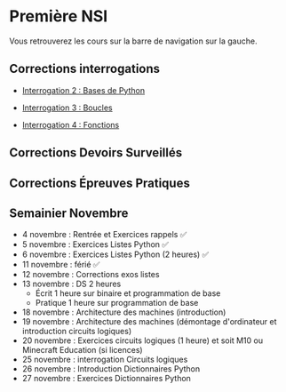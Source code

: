 # Première NSI

Vous retrouverez les cours sur la barre de navigation sur la gauche.

## Corrections interrogations

- [Interrogation 2 : Bases de Python](./Corrections/trimestre_1/correction_interro_2.md)  

- [Interrogation 3 : Boucles](./Corrections/trimestre_1/correction_interro_3.md)  

- [Interrogation 4 : Fonctions](./Corrections/trimestre_1/correction_interro_4.md)

## Corrections Devoirs Surveillés

## Corrections Épreuves Pratiques

## Semainier Novembre

- 4 novembre : Rentrée et Exercices rappels ✅
- 5 novembre : Exercices Listes Python ✅
- 6 novembre : Exercices Listes Python (2 heures) ✅
- 11 novembre : férié ✅
- 12 novembre : Corrections exos listes
- 13 novembre : DS 2 heures
  * Écrit 1 heure sur binaire et programmation de base
  * Pratique 1 heure sur programmation de base
- 18 novembre : Architecture des machines (introduction)
- 19 novembre : Architecture des machines (démontage d'ordinateur et introduction circuits logiques)
- 20 novembre : Exercices circuits logiques (1 heure) et soit M10 ou Minecraft Education (si licences)
- 25 novembre : interrogation Circuits logiques
- 26 novembre : Introduction Dictionnaires Python
- 27 novembre : Exercices Dictionnaires Python
